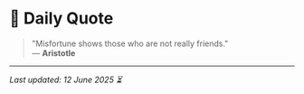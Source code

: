 # 📜 Daily Quote

> "Misfortune shows those who are not really friends."  
> — **Aristotle**

---

_Last updated: 12 June 2025 ⏳_
